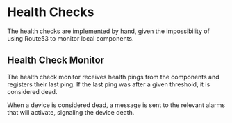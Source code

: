 # Health Checks

The health checks are implemented by hand, given the impossibility of using Route53 to monitor local components.

## Health Check Monitor

The health check monitor receives health pings from the components and registers their last ping. 
If the last ping was after a given threshold, it is considered dead.

When a device is considered dead, a message is sent to the relevant alarms that will activate, signaling the device death.

